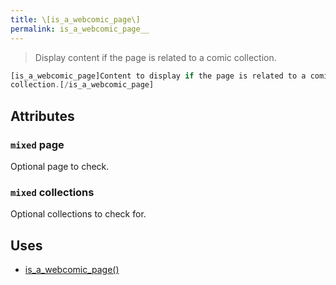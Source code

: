 ```yaml
---
title: \[is_a_webcomic_page\]
permalink: is_a_webcomic_page__
---
```


> Display content if the page is related to a comic collection.

```php
[is_a_webcomic_page]Content to display if the page is related to a comic
collection.[/is_a_webcomic_page]
```

## Attributes

### `mixed` page
Optional page to check.

### `mixed` collections
Optional collections to check for.

## Uses
- [is_a_webcomic_page()](is_a_webcomic_page())

